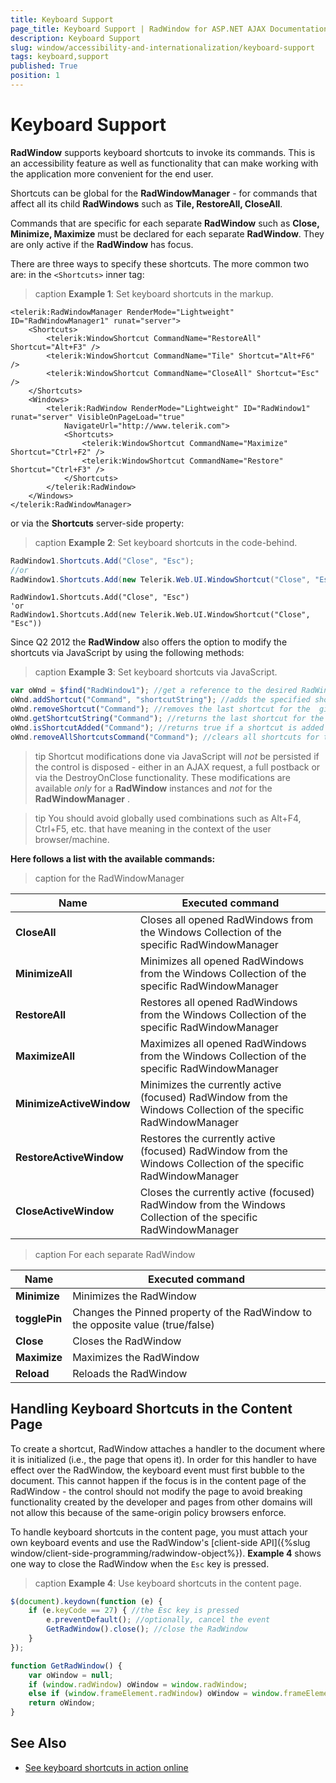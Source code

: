 ```yaml
---
title: Keyboard Support
page_title: Keyboard Support | RadWindow for ASP.NET AJAX Documentation
description: Keyboard Support
slug: window/accessibility-and-internationalization/keyboard-support
tags: keyboard,support
published: True
position: 1
---
```


# Keyboard Support

**RadWindow** supports keyboard shortcuts to invoke its commands. This is an accessibility feature as well as functionality that can make working with the application more convenient for the end user.

Shortcuts can be global for the **RadWindowManager** - for commands that affect all its child **RadWindows** such as **Tile, RestoreAll, CloseAll**.

Commands that are specific for each separate **RadWindow** such as **Close, Minimize, Maximize** must be declared for each separate **RadWindow**. They are only active if the **RadWindow** has focus.

There are three ways to specify these shortcuts. The more common two are: in the `<Shortcuts>` inner tag:

>caption **Example 1**: Set keyboard shortcuts in the markup.

````ASP.NET
<telerik:RadWindowManager RenderMode="Lightweight" ID="RadWindowManager1" runat="server">
	<Shortcuts>
		<telerik:WindowShortcut CommandName="RestoreAll" Shortcut="Alt+F3" />
		<telerik:WindowShortcut CommandName="Tile" Shortcut="Alt+F6" />
		<telerik:WindowShortcut CommandName="CloseAll" Shortcut="Esc" />
	</Shortcuts>
	<Windows>
		<telerik:RadWindow RenderMode="Lightweight" ID="RadWindow1" runat="server" VisibleOnPageLoad="true"
			NavigateUrl="http://www.telerik.com">
			<Shortcuts>
				<telerik:WindowShortcut CommandName="Maximize" Shortcut="Ctrl+F2" />
				<telerik:WindowShortcut CommandName="Restore" Shortcut="Ctrl+F3" />
			</Shortcuts>
		</telerik:RadWindow>
	</Windows>
</telerik:RadWindowManager>
````

or via the **Shortcuts** server-side property:

>caption **Example 2**: Set keyboard shortcuts in the code-behind.

````C#
RadWindow1.Shortcuts.Add("Close", "Esc");
//or
RadWindow1.Shortcuts.Add(new Telerik.Web.UI.WindowShortcut("Close", "Esc"));
````
````VB
RadWindow1.Shortcuts.Add("Close", "Esc")
'or
RadWindow1.Shortcuts.Add(new Telerik.Web.UI.WindowShortcut("Close", "Esc"))
````

Since Q2 2012 the **RadWindow** also offers the option to modify the shortcuts via JavaScript by using the following methods:

>caption **Example 3**: Set keyboard shortcuts via JavaScript.

````JavaScript
var oWnd = $find("RadWindow1"); //get a reference to the desired RadWindow
oWnd.addShortcut("Command", "shortcutString"); //adds the specified shortcut string to the given command
oWnd.removeShortcut("Command"); //removes the last shortcut for the  given command
oWnd.getShortcutString("Command"); //returns the last shortcut for the given command
oWnd.isShortcutAdded("Command"); //returns true if a shortcut is added for this command
oWnd.removeAllShortcutsCommand("Command"); //clears all shortcuts for the given command
````

>tip Shortcut modifications done via JavaScript will *not* be persisted if the control is disposed - either in an AJAX request, a full postback or via the DestroyOnClose functionality. These modifications are available *only* for a **RadWindow** instances and *not* for the **RadWindowManager** .

>tip You should avoid globally used combinations such as Alt+F4, Ctrl+F5, etc. that have meaning in the context of the user browser/machine.

**Here follows a list with the available commands:**

>caption for the RadWindowManager

|  **Name**  |  **Executed command**  |
| ------ | ------ |
| **CloseAll** |Closes all opened RadWindows from the Windows Collection of the specific RadWindowManager|
| **MinimizeAll** |Minimizes all opened RadWindows from the Windows Collection of the specific RadWindowManager|
| **RestoreAll** |Restores all opened RadWindows from the Windows Collection of the specific RadWindowManager|
| **MaximizeAll** |Maximizes all opened RadWindows from the Windows Collection of the specific RadWindowManager|
| **MinimizeActiveWindow** |Minimizes the currently active (focused) RadWindow from the Windows Collection of the specific RadWindowManager|
| **RestoreActiveWindow** |Restores the currently active (focused) RadWindow from the Windows Collection of the specific RadWindowManager|
| **CloseActiveWindow** |Closes the currently active (focused) RadWindow from the Windows Collection of the specific RadWindowManager|


>caption For each separate RadWindow

|  **Name**  |  **Executed command**  |
| ------ | ------ |
| **Minimize** |Minimizes the RadWindow|
| **togglePin** |Changes the Pinned property of the RadWindow to the opposite value (true/false)|
| **Close** |Closes the RadWindow|
| **Maximize** |Maximizes the RadWindow|
| **Reload** |Reloads the RadWindow|


## Handling Keyboard Shortcuts in the Content Page

To create a shortcut, RadWindow attaches a handler to the document where it is initialized (i.e., the page that opens it). In order for this handler to have effect over the RadWindow, the keyboard event must first bubble to the document. This cannot happen if the focus is in the content page of the RadWindow - the control should not modify the page to avoid breaking functionality created by the developer and pages from other domains will not allow this because of the same-origin policy browsers enforce.

To handle keyboard shortcuts in the content page, you must attach your own keyboard events and use the RadWindow's [client-side API]({%slug window/client-side-programming/radwindow-object%}). **Example 4** shows one way to close the RadWindow when the `Esc` key is pressed.

>caption **Example 4**: Use keyboard shortcuts in the content page.

````JavaScript
$(document).keydown(function (e) {
    if (e.keyCode == 27) { //the Esc key is pressed
        e.preventDefault(); //optionally, cancel the event
        GetRadWindow().close(); //close the RadWindow
    }
});

function GetRadWindow() {
    var oWindow = null;
    if (window.radWindow) oWindow = window.radWindow;
    else if (window.frameElement.radWindow) oWindow = window.frameElement.radWindow;
    return oWindow;
}
````


## See Also

 * [See keyboard shortcuts in action online](http://demos.telerik.com/aspnet-ajax/window/examples/keyboardsupport/defaultvb.aspx)
